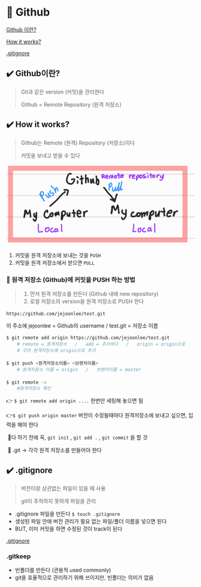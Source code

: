 # 📝 Github

[Github 이란?](#%EF%B8%8F-github이란)

[How it works?](#%EF%B8%8F-how-it-works)

[.gitignore](#%EF%B8%8F-gitignore)



## ✔️ Github이란?

> Git과 같은 version (커밋)을 관리한다
>
> Github = Remote Repository (원격 저장소)



## ✔️ How it works?

> Github는 Remote (원격) Repository (저장소)이다
>
> 커밋을 보내고 받을 수 있다

![pushandpull](Github.assets/pushandpull.png)

1. 커밋을 원격 저장소에 보내는 것을 `PUSH`
2. 커밋을 원격 저장소에서 받으면 `PULL`



### 📌 원격 저장소 (Github)에 커밋을 PUSH 하는 방법

> 1. 먼저 원격 저장소를 만든다 (Github 내에 new repository)
> 2. 로컬 저장소의 version을 원격 저장소로 PUSH 한다

`https://github.com/jejoonlee/test.git`

이 주소에 jejoonlee = Github의 username   /   test.git = 저장소 이름

```bash
$ git remote add origin https://github.com/jejoonlee/test.git
	# remote = 원격저장소   /   add = 추가하다   /   origin = origin으로
	# 깃아 원격저장소에 origin으로 추가
	
$ git push <원격저장소이름> <브랜치이름>
	# 원격저장소 이름 = origin   /   브랜치이름 = master
	
$ git remote -v
	#원격저장소 확인
```

👉 `$ git remote add origin ....` 한번만 세팅해 놓으면 됨

👉`$ git push origin master` 버전이 수정될때마다 원격저장소에 보내고 싶으면, 입력을 해야 한다

​	🚨다 하기 전에 꼭, `git init` , `git add .` , `git commit` 을 할 것 

​	🚨 .git → 각각 원격 저장소를 만들어야 한다



## ✔️ .gitignore

> 버전이랑 상관없는 파일이 있을 때 사용
>
> git이 추적하지 못하게 파일을 관리

- .gitignore 파일을 만든다 `$ touch .gitignore`
- 생성된 파일 안에 버전 관리가 필요 없는 파일/폴더 이름을 넣으면 된다
- BUT, 이미 커밋을 하면 수정된 것이 track이 된다

[.gitignore](https://www.toptal.com/developers/gitignore/)



### .gitkeep

- 빈폴더를 만든다 (관용적 used commonly)
- git을 효율적으로 관리하기 위해 쓰이지만, 빈폴더는 의미가 없음

